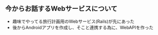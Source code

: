 ## 今からお話するWebサービスについて

* 趣味でやってる旅行計画用のWebサービス(Rails)が先にあった
* 後からAndroidアプリを作成し、そこと連携する為に、WebAPIを作った
